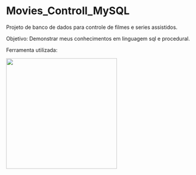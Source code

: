 # Movies_Controll_MySQL

Projeto de banco de dados para controle de filmes e series assistidos. 

Objetivo: Demonstrar meus conhecimentos em linguagem sql e procedural.



Ferramenta utilizada: <div align="left">
<img src="https://d1.awsstatic.com/asset-repository/products/amazon-rds/1024px-MySQL.ff87215b43fd7292af172e2a5d9b844217262571.png" width="300px" /> 
</div>




